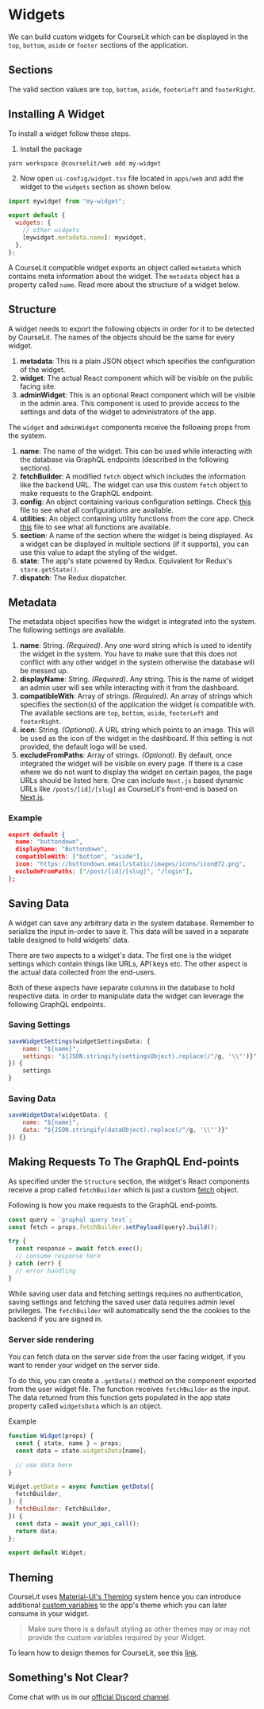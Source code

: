 # Widgets

We can build custom widgets for CourseLit which can be displayed in the `top`, `bottom`, `aside` or `footer` sections of the application.

## Sections

The valid section values are `top`, `bottom`, `aside`, `footerLeft` and `footerRight`.

## Installing A Widget

To install a widget follow these steps.

1. Install the package

```
yarn workspace @courselit/web add my-widget
```

2. Now open `ui-config/widget.tsx` file located in `apps/web` and add the widget to the `widgets` section as shown below.

```js
import mywidget from "my-widget";

export default {
  widgets: {
    // other widgets
    [mywidget.metadata.name]: mywidget,
  },
};
```

A CourseLit compatible widget exports an object called `metadata` which contains meta information about the widget. The `metadata` object has a property called `name`. Read more about the structure of a widget below.

## Structure

A widget needs to export the following objects in order for it to be detected by CourseLit. The names of the objects should be the same for every widget.

1. **metadata**: This is a plain JSON object which specifies the configuration of the widget.
2. **widget**: The actual React component which will be visible on the public facing site.
3. **adminWidget**: This is an optional React component which will be visible in the admin area. This component is used to provide access to the settings and data of the widget to administrators of the app.

The `widget` and `adminWidget` components receive the following props from the system.

1. **name**: The name of the widget. This can be used while interacting with the database via GraphQL endpoints (described in the following sections).
2. **fetchBuilder**: A modified `fetch` object which includes the information like the backend URL. The widget can use this custom `fetch` object to make requests to the GraphQL endpoint.
3. **config**: An object containing various configuration settings. Check [this](../apps/web/components/public/base-layout/template/widget-by-name.tsx) file to see what all configurations are available.
4. **utilities**: An object containing utility functions from the core app. Check [this](../apps/web/ui-lib/utils.ts) file to see what all functions are available.
5. **section**: A name of the section where the widget is being displayed. As a widget can be displayed in multiple sections (if it supports), you can use this value to adapt the styling of the widget.
6. **state**: The app's state powered by Redux. Equivalent for Redux's `store.getState()`.
7. **dispatch**: The Redux dispatcher.

## Metadata

The metadata object specifies how the widget is integrated into the system. The following settings are available.

1. **name**: String. _(Required)_. Any one word string which is used to identify the widget in the system. You have to make sure that this does not conflict with any other widget in the system otherwise the database will be messed up.
2. **displayName**: String. _(Required)_. Any string. This is the name of widget an admin user will see while interacting with it from the dashboard.
3. **compatibleWith**: Array of strings. _(Required)_. An array of strings which specifies the section(s) of the application the widget is compatible with. The available sections are `top`, `bottom`, `aside`, `footerLeft` and `footerRight`.
4. **icon**: String. _(Optional)_. A URL string which points to an image. This will be used as the icon of the widget in the dashboard. If this setting is not provided, the default logo will be used.
5. **excludeFromPaths**: Array of strings. _(Optional)_. By default, once integrated the widget will be visible on every page. If there is a case where we do not want to display the widget on certain pages, the page URLs should be listed here. One can include `Next.js` based dynamic URLs like `/posts/[id]/[slug]` as CourseLit's front-end is based on [Next.js](https://nextjs.org/).

### Example

```json
export default {
  name: "buttondown",
  displayName: "Buttondown",
  compatibleWith: ["bottom", "aside"],
  icon: "https://buttondown.email/static/images/icons/icon@72.png",
  excludeFromPaths: ["/post/[id]/[slug]", "/login"],
};
```

## Saving Data

A widget can save any arbitrary data in the system database. Remember to serialize the input in-order to save it. This data will be saved in a separate table designed to hold widgets' data.

There are two aspects to a widget's data. The first one is the widget settings which contain things like URLs, API keys etc. The other aspect is the actual data collected from the end-users.

Both of these aspects have separate columns in the database to hold respective data. In order to manipulate data the widget can leverage the following GraphQL endpoints.

### Saving Settings

```js
saveWidgetSettings(widgetSettingsData: {
    name: "${name}",
    settings: "${JSON.stringify(settingsObject).replace(/"/g, '\\"')}"
}) {
    settings
}
```

### Saving Data

```js
saveWidgetData(widgetData: {
    name: "${name}",
    data: "${JSON.stringify(dataObject).replace(/"/g, '\\"')}"
}) {}
```

## Making Requests To The GraphQL End-points

As specified under the `Structure` section, the widget's React components receive a prop called `fetchBuilder` which is just a custom [fetch](https://developer.mozilla.org/en-US/docs/Web/API/Fetch_API) object.

Following is how you make requests to the GraphQL end-points.

```js
const query = `graphql query text`;
const fetch = props.fetchBuilder.setPayload(query).build();

try {
  const response = await fetch.exec();
  // consume response here
} catch (err) {
  // error handling
}
```

While saving user data and fetching settings requires no authentication, saving settings and fetching the saved user data requires admin level privileges. The `fetchBuilder` will automatically send the the cookies to the backend if you are signed in.

### Server side rendering

You can fetch data on the server side from the user facing widget, if you want to render your widget on the server side.

To do this, you can create a `.getData()` method on the component exported from the user widget file. The function receives `fetchBuilder` as the input. The data returned from this function gets populated in the app state property called `widgetsData` which is an object.

Example

```js
function Widget(props) {
  const { state, name } = props;
  const data = state.widgetsData[name];

  // use data here
}

Widget.getData = async function getData({
  fetchBuilder,
}: {
  fetchBuilder: FetchBuilder,
}) {
  const data = await your_api_call();
  return data;
};

export default Widget;
```

## Theming

CourseLit uses [Material-UI's Theming](https://material-ui.com/customization/theming/) system hence you can introduce additional [custom variables](https://material-ui.com/customization/theming/#custom-variables) to the app's theme which you can later consume in your widget.

> Make sure there is a default styling as other themes may or may not provide the custom variables required by your Widget.

To learn how to design themes for CourseLit, see this [link](https://codelit.gitbook.io/courselit/administration-1/layout-and-themes#themes).

## Something's Not Clear?

Come chat with us in our [official Discord channel](https://discord.com/invite/GR4bQsN).
